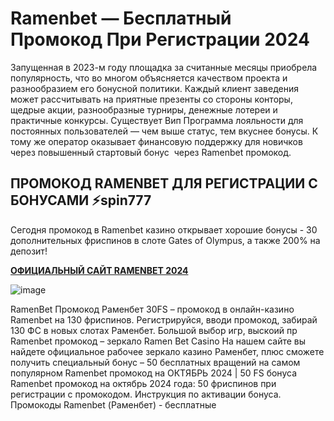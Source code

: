 # Ramenbet — Бесплатный Промокод При Регистрации 2024


Запущенная в 2023-м году площадка за считанные месяцы приобрела популярность, что во многом объясняется качеством проекта и разнообразием его бонусной политики. Каждый клиент заведения может рассчитывать на приятные презенты со стороны конторы, щедрые акции, разнообразные турниры, денежные лотереи и практичные конкурсы. Существует Вип Программа лояльности для постоянных пользователей — чем выше статус, тем вкуснее бонусы. К тому же оператор оказывает финансовую поддержку для новичков через повышенный стартовый бонус  через Ramenbet промокод.

## ПРОМОКОД RAMENBET ДЛЯ РЕГИСТРАЦИИ С БОНУСАМИ **⚡️spin777**

Сегодня промокод в Ramenbet казино открывает хорошие бонусы - 30 дополнительных фриспинов в слоте Gates of Olympus, а также 200% на депозит!

**[ОФИЦИАЛЬНЫЙ САЙТ RAMENBET 2024](https://linkcasino.ru/ramenbet_fvip)**

![image](https://github.com/user-attachments/assets/8e239723-083f-4858-8e26-242f022e3277)

RamenBet Промокод Раменбет 30FS – промокод в онлайн-казино Ramenbet на 130 фриспинов. Регистрируйся, вводи промокод, забирай 130 ФС в новых слотах Раменбет. Большой выбор игр, выскоий пр Ramenbet промокод – зеркало Ramen Bet Casino На нашем сайте вы найдете официальное рабочее зеркало казино Раменбет, плюс сможете получить специальный бонус – 50 бесплатных вращений на самом популярном Ramenbet промокод на ОКТЯБРЬ 2024 | 50 FS бонуса Ramenbet промокод на октябрь 2024 года: 50 фриспинов при регистрации с промокодом. Инструкция по активации бонуса. Промокоды Ramenbet (Раменбет) - бесплатные
